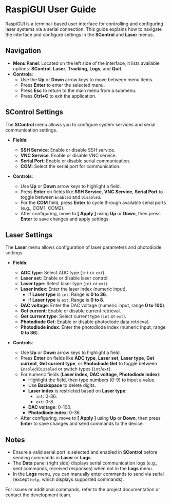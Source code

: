 # RaspiGUI User Guide

RaspiGUI is a terminal-based user interface for controlling and configuring laser systems via a serial connection. This guide explains how to navigate the interface and configure settings in the **SControl** and **Laser** menus.

## Navigation

- **Menu Panel**: Located on the left side of the interface, it lists available options: **SControl**, **Laser**, **Tracking**, **Logs**, and **Quit**.
- **Controls**:
  - Use the **Up** or **Down** arrow keys to move between menu items.
  - Press **Enter** to enter the selected menu.
  - Press **Esc** to return to the main menu from a submenu.
  - Press **Ctrl+C** to exit the application.

## SControl Settings

The **SControl** menu allows you to configure system services and serial communication settings.

- **Fields**:
  - **SSH Service**: Enable or disable SSH service.
  - **VNC Service**: Enable or disable VNC service.
  - **Serial Port**: Enable or disable serial communication.
  - **COM**: Select the serial port for communication.

- **Controls**:
  - Use **Up** or **Down** arrow keys to highlight a field.
  - Press **Enter** on fields like **SSH Service**, **VNC Service**, **Serial Port** to toggle between `Enabled` and `Disabled`.
  - For the **COM** field, press **Enter** to cycle through available serial ports (e.g., COM1, COM2).
  - After configuring, move to **[ Apply ]** using **Up** or **Down**, then press **Enter** to save changes and apply settings.

## Laser Settings

The **Laser** menu allows configuration of laser parameters and photodiode settings.

- **Fields**:
  - **ADC type**: Select ADC type (`int` or `ext`).
  - **Laser set**: Enable or disable laser control.
  - **Laser type**: Select laser type (`int` or `ext`).
  - **Laser index**: Enter the laser index (numeric input).
    - If **Laser type** is `int`: Range is **0 to 36**.
    - If **Laser type** is `ext`: Range is **0 to 8**.
  - **DAC voltage**: Enter the DAC voltage (numeric input, range **0 to 100**).
  - **Get current**: Enable or disable current retrieval.
  - **Get current type**: Select current type (`int` or `ext`).
  - **Photodiode Get**: Enable or disable photodiode data retrieval.
  - **Photodiode index**: Enter the photodiode index (numeric input, range **0 to 36**).

- **Controls**:
  - Use **Up** or **Down** arrow keys to highlight a field.
  - Press **Enter** on fields like **ADC type**, **Laser set**, **Laser type**, **Get current**, **Get current type**, or **Photodiode Get** to toggle between `Enabled`/`Disabled` or switch types (`int`/`ext`).
  - For numeric fields (**Laser index**, **DAC voltage**, **Photodiode index**):
    - Highlight the field, then type numbers (0-9) to input a value.
    - Use **Backspace** to delete digits.
    - **Laser index** is restricted based on **Laser type**:
      - `int`: 0-36.
      - `ext`: 0-8.
    - **DAC voltage**: 0-100.
    - **Photodiode index**: 0-36.
  - After configuring, move to **[ Apply ]** using **Up** or **Down**, then press **Enter** to save changes and send commands to the device.

## Notes

- Ensure a valid serial port is selected and enabled in **SControl** before sending commands in **Laser** or **Logs**.
- The **Data** panel (right side) displays serial communication logs (e.g., sent commands, received responses) when not in the **Logs** menu.
- In the **Logs** menu, you can manually enter commands to send via serial (except `help`, which displays supported commands).

For issues or additional commands, refer to the project documentation or contact the development team.